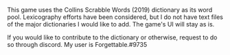 This game uses the Collins Scrabble Words (2019) dictionary as its word pool.
Lexicography efforts have been considered, but I do not have text files of the major dictionaries I would like to add.
The game's UI will stay as is.

If you would like to contribute to the dictionary or otherwise, request to do so through discord. My user is Forgettable.#9735
